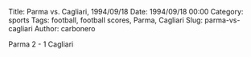 Title: Parma vs. Cagliari, 1994/09/18
Date: 1994/09/18 00:00
Category: sports
Tags: football, football scores, Parma, Cagliari
Slug: parma-vs-cagliari
Author: carbonero


Parma 2 - 1 Cagliari
